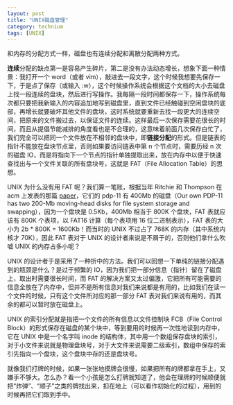 ```yaml
---
layout: post
title: "UNIX磁盘管理"
category: technium
tags: [UNIX]
---
```



和内存的分配方式一样，磁盘也有连续分配和离散分配两种方式。


**连续**分配的缺点第一是容易产生碎片，第二是没有办法动态增长，想象下面一种情景：我打开一个 word（或者 vim），敲进去一段文字，这个时候我想要先保存一下，于是点了保存（或输入 :w），这个时候操作系统会根据这个文档的大小去磁盘上找一段连续的盘块，然后进行写操作。我每隔一段时间都保存一下，操作系统每次都只要把我新输入的内容追加地写到磁盘里，直到文件已经触碰到空闲盘块的底部，再增长就要破坏其他文件的盘块，这时系统就要重新去找一段更大的连续空间，把原来的文件搬过去，以保证文件的连续。这样最后一次保存需要花很长的时间，而且从提倡节能减排的角度看也是不合理的，这意味着前面几次保存白忙了，我们完全可以把同一个文件放在不相邻的盘块中，即**链接分配**的形式。但是链表的指针不能放在盘块节点里，否则如果要访问链表中第 n 个节点时，需要历经 n 次的磁盘 IO，而是将指向下一个节点的指针单独提取出来，放在内存中以便于快速查找出与一个文件关联的所有盘块号，这就是 FAT（File Allocation Table）的思想。


UNIX 为什么没有用 FAT 呢？我们算一笔账，根据当年 Ritchie 和 Thompson 在 acm 上发表的那篇 [paper](http://cm.bell-labs.com/cm/cs/who/dmr/cacm.html)，它们的 pdp-11 有 400Mb 的磁盘（Our own PDP-11 has two 200-Mb moving-head disks for file system storage and swapping），因为一个盘块是 0.5Kb，400Mb 相当于 800K 个盘块，FAT 表就应该有 800K 个表项，以 FAT16 计算（每个表项用 16 位二进制表示），FAT 表的大小为 2b * 800K = 1600Kb！而当时的 UNIX 不过占了 768K 的内存（其中系统内核才 70K），因此 FAT 表对于 UNIX 的设计者来说是不屑于的，否则他们拿什么吹嘘 UNIX 的内存占多小呢？


UNIX 的设计者于是采用了一种折中的方法。我们可以回想一下单纯的链接分配遇到的瓶颈是什么？是过于频繁的 IO，因为我们把一部分信息（指针）留在了磁盘上，取出时需要很长时间，而 FAT 的解决方案又太过偏激，它把所有可能需要的信息全放在了内存中，但并不是所有信息对我们来说都是有用的，比如我们在读一个文件的时候，只有这个文件所对应的那一部分 FAT 表对我们来说有用的，而其余的都可以暂时放在磁盘上。


UNIX 的索引分配就是指把一个文件的所有信息以文件控制块 FCB（File Control Block）的形式保存在磁盘的某个块中，等到要用的时候再一次性地读到内存中，它在 UNIX 中是一个名字叫 inode 的结构体，其中用一个数组保存盘块的索引，对于小文件来说就是物理盘块号，对于大文件来说需要二级索引，数组中保存的索引先指向一个盘块，这个盘块中存的还是盘块号。


就像我们打牌的时候，如果一张张地摸牌会很慢，如果把所有的牌都拿在手上，又嫌手不够大。怎么办？看一个小孩是怎么打牌就知道了，他会在理牌的时候顺便就把“炸弹”、“顺子”之类的牌找出来，扣在地上（可以看作初始化的过程），用到的时候再把它们取到手中。

